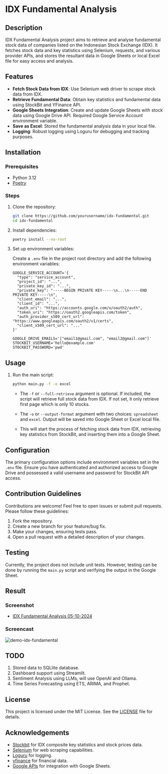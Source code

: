 # IDX Fundamental Analysis

## Description

IDX Fundamental Analysis project aims to retrieve and analyse fundamental stock data of companies listed on the Indonesian
Stock Exchange (IDX). It fetches stock data and key statistics using Selenium, requests, and various provider APIs, and
stores the resultant data in Google Sheets or local Excel file for easy access and analysis.

## Features

- **Fetch Stock Data from IDX**: Use Selenium web driver to scrape stock data from IDX.
- **Retrieve Fundamental Data**: Obtain key statistics and fundamental data using StockBit and YFinance API.
- **Google Sheets Integration**: Create and update Google Sheets with stock data using Google Drive API. Required
  Google Service Account environment variable.
- **Save as Excel**: Stored the fundamental analysis data in your local file.
- **Logging**: Robust logging using Loguru for debugging and tracking purposes.

## Installation

### Prerequisites

- Python 3.12
- [Poetry](https://python-poetry.org/docs/#installation)

### Steps

1. Clone the repository:

    ```bash
    git clone https://github.com/yourusername/idx-fundamental.git
    cd idx-fundamental
    ```

2. Install dependencies:

    ```bash
    poetry install --no-root
    ```

3. Set up environment variables:

   Create a `.env` file in the project root directory and add the following environment variables:

    ```env
    GOOGLE_SERVICE_ACCOUNT='{
      "type": "service_account",
      "project_id": "...",
      "private_key_id": "...",
      "private_key": "-----BEGIN PRIVATE KEY-----\n...\n-----END PRIVATE KEY-----\n",
      "client_email": "...",
      "client_id": "...",
      "auth_uri": "https://accounts.google.com/o/oauth2/auth",
      "token_uri": "https://oauth2.googleapis.com/token",
      "auth_provider_x509_cert_url": "https://www.googleapis.com/oauth2/v1/certs",
      "client_x509_cert_url": "..."
    }'
  
    GOOGLE_DRIVE_EMAILS='["email1@gmail.com", "email2@gmail.com"]'
    STOCKBIT_USERNAME='hello@example.com'
    STOCKBIT_PASSWORD='pwd'
    ```

## Usage

1. Run the main script:

    ```bash
    python main.py -f -o excel
    ```
    - The `-f` or `--full-retrieve` argument is optional. If included, the script will retrieve full stock data from
      IDX.
      If not set, it only retrieve first page which is only 10 stocks.

    - The `-o` or `--output-format` argument with two choices: `spreadsheet` and `excel`. Output will be saved into
      Google
      Sheet or Excel local file.
    - This will start the process of fetching stock data from IDX, retrieving key statistics from StockBit, and
      inserting them into a Google Sheet.

## Configuration

The primary configuration options include environment variables set in the `.env` file. Ensure you have authenticated
and authorized access to Google Drive and possessed a valid username and password for StockBit API access.

## Contribution Guidelines

Contributions are welcome! Feel free to open issues or submit pull requests. Please follow these guidelines:

1. Fork the repository.
2. Create a new branch for your feature/bug fix.
3. Make your changes, ensuring tests pass.
4. Open a pull request with a detailed description of your changes.

## Testing

Currently, the project does not include unit tests. However, testing can be done by running the `main.py` script and
verifying the output in the Google Sheet.

## Result

### Screenshot
- [IDX Fundamental Analysis 05-10-2024](https://drive.zeroinside.id/s/sJ655E5gSSRGad8)

### Screencast
![demo-idx-fundamental](https://github.com/user-attachments/assets/15a56238-e924-4100-8bb3-2c65a5c5e5ea)

## TODO

1. Stored data to SQLlite database.
2. Dashboard support using Streamlit.
3. Sentiment Analysis using LLMs, will use OpenAI and Ollama.
4. Time Series Forecasting using ETS, ARIMA, and Prophet.

## License

This project is licensed under the MIT License. See the [LICENSE](LICENSE) file for details.

## Acknowledgements

- [Stockbit](https://stockbit.com) for IDX composite key statistics and stock prices data.
- [Selenium](https://www.selenium.dev/) for web scraping capabilities.
- [Loguru](https://github.com/Delgan/loguru) for logging.
- [yfinance](https://github.com/ranaroussi/yfinance) for financial data.
- [Google APIs](https://developers.google.com/api-client-library/python/) for integration with Google Sheets.
